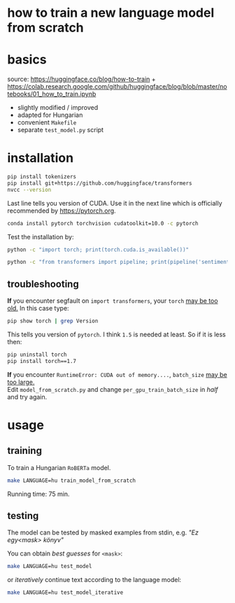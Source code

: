 # how to train a new language model from scratch

# basics

source: https://huggingface.co/blog/how-to-train + https://colab.research.google.com/github/huggingface/blog/blob/master/notebooks/01_how_to_train.ipynb

* slightly modified / improved
* adapted for Hungarian
* convenient `Makefile`
* separate `test_model.py` script

# installation

```bash
pip install tokenizers
pip install git+https://github.com/huggingface/transformers
nvcc --version
```

Last line tells you version of CUDA.
Use it in the next line which is
officially recommended by https://pytorch.org.

```bash
conda install pytorch torchvision cudatoolkit=10.0 -c pytorch
```

Test the installation by:

```bash
python -c "import torch; print(torch.cuda.is_available())"
```

```bash
python -c "from transformers import pipeline; print(pipeline('sentiment-analysis')('we love you'))"
```

## troubleshooting

__If__ you encounter segfault on `import transformers`,
your `torch` [may be too old.](https://github.com/huggingface/transformers/issues/118)
In this case type:

```bash
pip show torch | grep Version
```

This tells you version of `pytorch`.
I think `1.5` is needed at least.
So if it is less then:

```bash
pip uninstall torch
pip install torch==1.7
```

__If__ you encounter `RuntimeError: CUDA out of memory....`,
`batch_size` [may be too large.](https://github.com/pytorch/pytorch/issues/16417#issuecomment-4)\
Edit `model_from_scratch.py` and
change `per_gpu_train_batch_size` in _half_ and try again.

# usage

## training

To train a Hungarian `RoBERTa` model.

```bash
make LANGUAGE=hu train_model_from_scratch
```

Running time: 75 min.

## testing

The model can be tested by masked examples from stdin,
e.g. _"Ez egy\<mask\> könyv"_

You can obtain _best guesses_ for `<mask>`:

```bash
make LANGUAGE=hu test_model
```

or _iteratively_ continue text according to the language model:

```bash
make LANGUAGE=hu test_model_iterative
```

